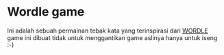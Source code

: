 # Wordle game
Ini adalah sebuah permainan tebak kata yang terinspirasi dari 
[WORDLE](https://www.powerlanguage.co.uk/wordle/) 
game ini dibuat tidak untuk menggantikan game aslinya hanya untuk iseng :-)